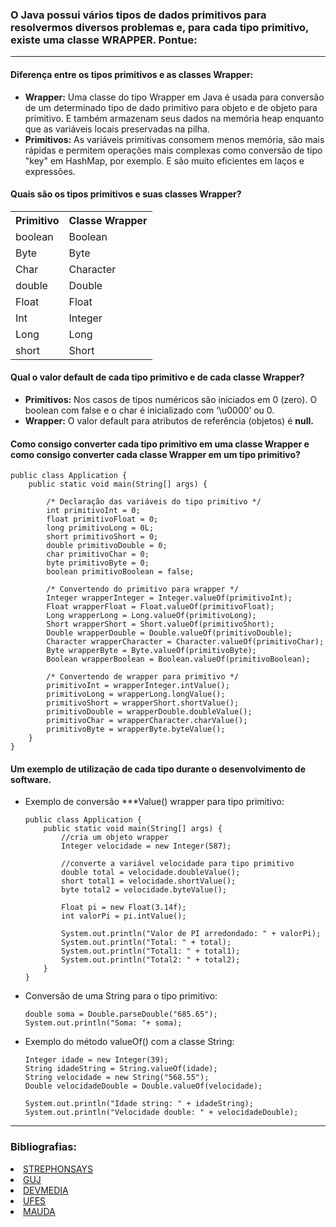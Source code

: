### O Java possui vários tipos de dados primitivos para resolvermos diversos problemas e, para cada tipo primitivo, existe uma classe WRAPPER. Pontue:

---

#### Diferença entre os tipos primitivos e as classes Wrapper:

- <b>Wrapper:</b> Uma classe do tipo Wrapper em Java é usada para conversão de um determinado tipo de dado primitivo
  para objeto e de objeto para primitivo. E também armazenam seus dados na memória heap enquanto que as variáveis locais
  preservadas na pilha.
- <b>Primitivos:</b> As variáveis primitivas consomem menos memória, são mais rápidas e permitem operações mais
  complexas como conversão de tipo "key" em HashMap, por exemplo. E são muito eficientes em laços e expressões.

#### Quais são os tipos primitivos e suas classes Wrapper?

<table>
    <tbody>
        <tr>
            <th>Primitivo</th>
            <th>Classe Wrapper</th>
        </tr>
        <tr>
            <td>boolean </td>
            <td>Boolean </td>
        </tr>
        <tr>
            <td>Byte </td>
            <td>Byte </td>
        </tr>
        <tr>
            <td>Char </td>
            <td>Character </td>
        </tr>
        <tr>
            <td>double </td>
            <td>Double </td>
        </tr>
        <tr>
            <td>Float </td>
            <td>Float </td>
        </tr>
        <tr>
            <td>Int </td>
            <td>Integer </td>
        </tr>
        <tr>
            <td>Long </td>
            <td>Long </td>
        </tr>
        <tr>
            <td>short </td>
            <td>Short </td>
        </tr>
    </tbody>
</table>

#### Qual o valor default de cada tipo primitivo e de cada classe Wrapper?

- <b>Primitivos:</b> Nos casos de tipos numéricos são iniciados em 0 (zero). O boolean com false e o char é inicializado
  com ‘\u0000’ ou 0.
- <b>Wrapper:</b> O valor default para atributos de referência (objetos) é <b>null.</b>

#### Como consigo converter cada tipo primitivo em uma classe Wrapper e como consigo converter cada classe Wrapper em um tipo primitivo?

    public class Application {
        public static void main(String[] args) {
    
            /* Declaração das variáveis do tipo primitivo */
            int primitivoInt = 0;
            float primitivoFloat = 0;
            long primitivoLong = 0L;
            short primitivoShort = 0;
            double primitivoDouble = 0;
            char primitivoChar = 0;
            byte primitivoByte = 0;
            boolean primitivoBoolean = false;
    
            /* Convertendo do primitivo para wrapper */
            Integer wrapperInteger = Integer.valueOf(primitivoInt);
            Float wrapperFloat = Float.valueOf(primitivoFloat);
            Long wrapperLong = Long.valueOf(primitivoLong);
            Short wrapperShort = Short.valueOf(primitivoShort);
            Double wrapperDouble = Double.valueOf(primitivoDouble);
            Character wrapperCharacter = Character.valueOf(primitivoChar);
            Byte wrapperByte = Byte.valueOf(primitivoByte);
            Boolean wrapperBoolean = Boolean.valueOf(primitivoBoolean);
    
            /* Convertendo de wrapper para primitivo */
            primitivoInt = wrapperInteger.intValue();
            primitivoLong = wrapperLong.longValue();
            primitivoShort = wrapperShort.shortValue();
            primitivoDouble = wrapperDouble.doubleValue();
            primitivoChar = wrapperCharacter.charValue();
            primitivoByte = wrapperByte.byteValue();
        }   
    }

#### Um exemplo de utilização de cada tipo durante o desenvolvimento de software.

- Exemplo de conversão ***Value() wrapper para tipo primitivo:

      public class Application {
          public static void main(String[] args) {
              //cria um objeto wrapper
              Integer velocidade = new Integer(587);
    
              //converte a variável velocidade para tipo primitivo
              double total = velocidade.doubleValue();
              short total1 = velocidade.shortValue();
              byte total2 = velocidade.byteValue();

              Float pi = new Float(3.14f);
              int valorPi = pi.intValue();

              System.out.println("Valor de PI arredondado: " + valorPi);
              System.out.println("Total: " + total);
              System.out.println("Total1: " + total1);
              System.out.println("Total2: " + total2);
          } 
      }

- Conversão de uma String para o tipo primitivo:

      double soma = Double.parseDouble("685.65");
      System.out.println("Soma: "+ soma);

- Exemplo do método valueOf() com a classe String:

      Integer idade = new Integer(39);
      String idadeString = String.valueOf(idade);
      String velocidade = new String("568.55");
      Double velocidadeDouble = Double.valueOf(velocidade);

      System.out.println("Idade string: " + idadeString);
      System.out.println("Velocidade double: " + velocidadeDouble);

---

### Bibliografias:

<li><a href="https://pt.strephonsays.com/wrapper-class-and-vs-primitive-type-in-java-1235">STREPHONSAYS</a></li>
<li><a href="https://www.guj.com.br/t/diferenca-entre-primitivo-e-wrapper-classes/211354">GUJ</a></li>
<li><a href="https://www.devmedia.com.br/classes-wrapper-explorando-as-classes-que-empacotam-os-tipos-primitivos/24136">DEVMEDIA</a></li>
<li><a href="http://www.inf.ufes.br/~vitorsouza/archive/2020/wp-content/uploads/java-br-curso-basico-novo-slides04.pdf">UFES</a></li>
<li><a href="http://www.mauda.com.br/?p=1177">MAUDA</a></li>

